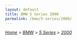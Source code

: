```yaml
---
layout: default
title: BMW 5 Series 2000
permalink: /bmw/5-series/2000/
---
```

[*Home*](/) > [*BMW*](/bmw/) > [*5 Series*](/bmw/5-series/) > [*2000*](/bmw/5-series/2000/)

